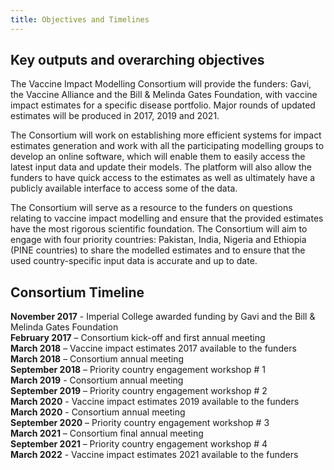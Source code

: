 ```yaml
---
title: Objectives and Timelines
---
```


## Key outputs and overarching objectives

The Vaccine Impact Modelling Consortium will provide the funders: Gavi, the Vaccine Alliance and the Bill & Melinda Gates Foundation, with vaccine impact estimates for a specific disease portfolio. Major rounds of updated estimates will be produced in 2017, 2019 and 2021.

The Consortium will work on establishing more efficient systems for impact estimates generation and work with all the participating modelling groups to develop an online software, which will enable them to easily access the latest input data and update their models. The platform will also allow the funders to have quick access to the estimates as well as ultimately have a publicly available interface to access some of the data.

The Consortium will serve as a resource to the funders on questions relating to vaccine impact modelling and ensure that the provided estimates have the most rigorous scientific foundation. The Consortium will aim to engage with four priority countries: Pakistan, India, Nigeria and Ethiopia (PINE countries) to share the modelled estimates and to ensure that the used country-specific input data is accurate and up to date.

## Consortium Timeline

**November 2017** - Imperial College awarded funding by Gavi and the Bill & Melinda Gates Foundation  
**February 2017** – Consortium kick-off and first annual meeting  
**March 2018** – Vaccine impact estimates 2017 available to the funders  
**March 2018** – Consortium annual meeting  
**September 2018** – Priority country engagement workshop # 1  
**March 2019** - Consortium annual meeting  
**September 2019** – Priority country engagement workshop # 2  
**March 2020** - Vaccine impact estimates 2019 available to the funders  
**March 2020** - Consortium annual meeting  
**September 2020** – Priority country engagement workshop # 3  
**March 2021** – Consortium final annual meeting  
**September 2021** – Priority country engagement workshop # 4  
**March 2022** - Vaccine impact estimates 2021 available to the funders  

